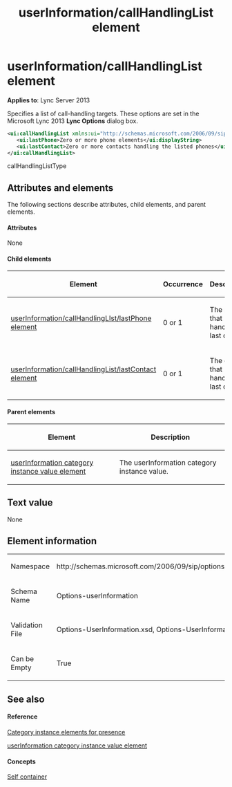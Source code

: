 ﻿---
title: userInformation/callHandlingList element
TOCTitle: userInformation/callHandlingList element
ms:assetid: 39b98666-1fe1-4824-aaba-cadfddf2e635
ms:mtpsurl: https://msdn.microsoft.com/en-us/library/Dn454810(v=office.15)
ms:contentKeyID: 57093954
ms.date: 07/24/2014
mtps_version: v=office.15
dev_langs:
- xml
---

# userInformation/callHandlingList element


**Applies to**: Lync Server 2013

Specifies a list of call-handling targets. These options are set in the Microsoft Lync 2013 **Lync Options** dialog box.

``` xml
<ui:callHandlingList xmlns:ui="http://schemas.microsoft.com/2006/09/sip/options/userInformation" >
   <ui:lastPhone>Zero or more phone elements</ui:displayString>
   <ui:lastContact>Zero or more contacts handling the listed phones</ui:uri>
</ui:callHandlingList>
```

callHandlingListType

## Attributes and elements

The following sections describe attributes, child elements, and parent elements.

#### Attributes

None

#### Child elements

<table>
<colgroup>
<col style="width: 33%" />
<col style="width: 33%" />
<col style="width: 33%" />
</colgroup>
<thead>
<tr class="header">
<th><p>Element</p></th>
<th><p>Occurrence</p></th>
<th><p>Description</p></th>
</tr>
</thead>
<tbody>
<tr class="odd">
<td><p><a href="userinformation-callhandlinglist-lastphone-element.md">userInformation/callHandlingLIst/lastPhone element</a></p></td>
<td><p>0 or 1</p></td>
<td><p>The phone that handled the last call.</p></td>
</tr>
<tr class="even">
<td><p><a href="userinformation-callhandlinglist-lastcontact-element.md">userInformation/callHandlingList/lastContact element</a></p></td>
<td><p>0 or 1</p></td>
<td><p>The contact that handled the last call.</p></td>
</tr>
</tbody>
</table>


#### Parent elements

<table>
<colgroup>
<col style="width: 50%" />
<col style="width: 50%" />
</colgroup>
<thead>
<tr class="header">
<th><p>Element</p></th>
<th><p>Description</p></th>
</tr>
</thead>
<tbody>
<tr class="odd">
<td><p><a href="userinformation-category-instance-value-element.md">userInformation category instance value element</a></p></td>
<td><p>The userInformation category instance value.</p></td>
</tr>
</tbody>
</table>


## Text value

None

## Element information

<table>
<colgroup>
<col style="width: 50%" />
<col style="width: 50%" />
</colgroup>
<tbody>
<tr class="odd">
<td><p>Namespace</p></td>
<td><p>http://schemas.microsoft.com/2006/09/sip/options/userInformation</p></td>
</tr>
<tr class="even">
<td><p>Schema Name</p></td>
<td><p>Options-userInformation</p></td>
</tr>
<tr class="odd">
<td><p>Validation File</p></td>
<td><p>Options-UserInformation.xsd, Options-UserInformationtypes.xsd</p></td>
</tr>
<tr class="even">
<td><p>Can be Empty</p></td>
<td><p>True</p></td>
</tr>
</tbody>
</table>


## See also

#### Reference

[Category instance elements for presence](category-instance-elements-for-presence.md)

[userInformation category instance value element](userinformation-category-instance-value-element.md)

#### Concepts

[Self container](self-container.md)

